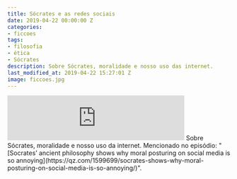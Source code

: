 ```yaml
---
title: Sócrates e as redes sociais
date: 2019-04-22 00:00:00 Z
categories:
- ficcoes
tags:
- filosofia
- ética
- Sócrates
description: Sobre Sócrates, moralidade e nosso uso das internet.
last_modified_at: 2019-04-22 15:27:01 Z
image: ficcoes.jpg
---
```


<iframe src="https://anchor.fm/podcastficcoes/embed/episodes/Scrates-e-as-redes-sociais-e3qjt0" height="102px" width="400px" frameborder="0" scrolling="no"></iframe>
Sobre Sócrates, moralidade e nosso uso da internet. Mencionado no episódio: "[Socrates’ ancient philosophy shows why moral posturing on social media is so annoying](https://qz.com/1599699/socrates-shows-why-moral-posturing-on-social-media-is-so-annoying/)".
